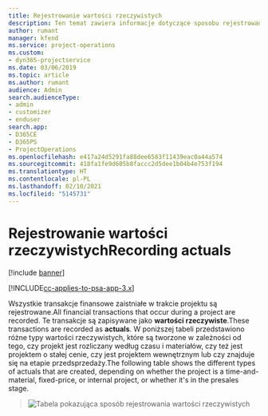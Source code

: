 ```yaml
---
title: Rejestrowanie wartości rzeczywistych
description: Ten temat zawiera informacje dotyczące sposobu rejestrowania wartości rzeczywistych.
author: rumant
manager: kfend
ms.service: project-operations
ms.custom:
- dyn365-projectservice
ms.date: 03/06/2019
ms.topic: article
ms.author: rumant
audience: Admin
search.audienceType:
- admin
- customizer
- enduser
search.app:
- D365CE
- D365PS
- ProjectOperations
ms.openlocfilehash: e417a24d5291fa88dee6583f11439eac0a44a574
ms.sourcegitcommit: 418fa1fe9d605b8faccc2d5dee1b04b4e753f194
ms.translationtype: HT
ms.contentlocale: pl-PL
ms.lasthandoff: 02/10/2021
ms.locfileid: "5145731"
---
```

# <a name="recording-actuals"></a><span data-ttu-id="5e56c-103">Rejestrowanie wartości rzeczywistych</span><span class="sxs-lookup"><span data-stu-id="5e56c-103">Recording actuals</span></span> 

[!include [banner](../includes/psa-now-project-operations.md)]

[!INCLUDE[cc-applies-to-psa-app-3.x](../includes/cc-applies-to-psa-app-3x.md)]

<span data-ttu-id="5e56c-104">Wszystkie transakcje finansowe zaistniałe w trakcie projektu są rejestrowane.</span><span class="sxs-lookup"><span data-stu-id="5e56c-104">All financial transactions that occur during a project are recorded.</span></span> <span data-ttu-id="5e56c-105">Te transakcje są zapisywane jako **wartości rzeczywiste**.</span><span class="sxs-lookup"><span data-stu-id="5e56c-105">These transactions are recorded as **actuals**.</span></span> <span data-ttu-id="5e56c-106">W poniższej tabeli przedstawiono różne typy wartości rzeczywistych, które są tworzone w zależności od tego, czy projekt jest rozliczany według czasu i materiałów, czy też jest projektem o stałej cenie, czy jest projektem wewnętrznym lub czy znajduje się na etapie przedsprzedaży.</span><span class="sxs-lookup"><span data-stu-id="5e56c-106">The following table shows the different types of actuals that are created, depending on whether the project is a time-and-material, fixed-price, or internal project, or whether it's in the presales stage.</span></span>

> ![Tabela pokazująca sposób rejestrowania wartości rzeczywistych](media/advanced-table2.png)
